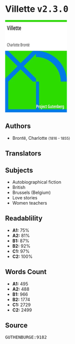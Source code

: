 # Villette <kbd>v2.3.0</kbd>

![](./cover.medium.jpg "")

## Authors


 - Brontë, Charlotte <small>(1816 - 1855)</small>

## Translators



## Subjects


 - Autobiographical fiction
 - British
 - Brussels (Belgium)
 - Love stories
 - Women teachers

## Readablility


 - **A1:** 75%
 - **A2:** 81%
 - **B1:** 87%
 - **B2:** 92%
 - **C1:** 97%
 - **C2:** 100%

## Words Count


 - **A1:** 495
 - **A2:** 488
 - **B1:** 966
 - **B2:** 1774
 - **C1:** 2729
 - **C2:** 2499

## Source


<kbd>GUTHENBURGE:9182</kbd>

